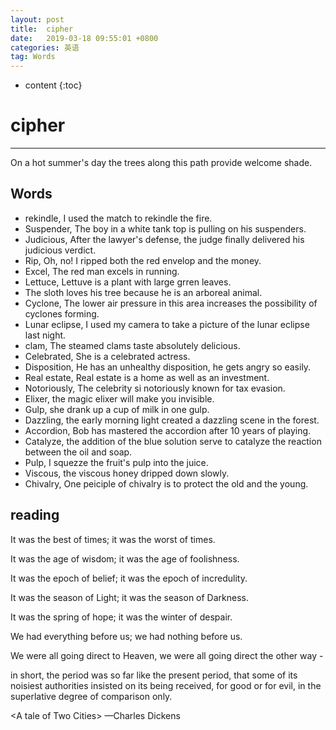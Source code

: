 ```yaml
---
layout: post
title:  cipher
date:   2019-03-18 09:55:01 +0800
categories: 英语
tag: Words
---
```

* content
{:toc}



# cipher
---
On a hot summer's day the trees along this path provide welcome shade.

## Words
* rekindle, I used the match to rekindle the fire.
* Suspender, The boy in a white tank top is pulling on his suspenders.
* Judicious, After the lawyer's defense, the judge finally delivered his judicious verdict.
* Rip, Oh, no! I ripped both the red envelop and the money.
* Excel, The red man excels in running.
* Lettuce, Lettuve is a plant with large grren leaves.
* The sloth loves his tree because he is an arboreal animal.
* Cyclone, The lower air pressure in this area increases the possibility of cyclones forming.
* Lunar eclipse, I used my camera to take a picture of the lunar eclipse last night.
* clam, The steamed clams taste absolutely delicious.
* Celebrated, She is a celebrated actress.
* Disposition, He has an unhealthy disposition, he gets angry so easily.
* Real estate, Real estate is a home as well as an investment.
* Notoriously, The celebrity si notoriously known for tax evasion.
* Elixer, the magic elixer will make you invisible.
* Gulp, she drank up a cup of milk in one gulp.
* Dazzling, the early morning light created a dazzling scene in the forest.
* Accordion, Bob has mastered the accordion after 10 years of playing.
* Catalyze, the addition of the blue solution serve to catalyze the reaction between the oil and soap.
* Pulp, I squezze the fruit's pulp into the juice.
* Viscous, the viscous honey dripped down slowly.
* Chivalry, One peiciple of chivalry is to protect the old and the young.

## reading

It was the best of times; it was the worst of times.

It was the age of wisdom; it was the age of foolishness.

It was the epoch of belief; it was the epoch of incredulity.

It was the season of Light; it was the season of Darkness.

It was the spring of hope; it was the winter of despair.

We had everything before us; we had nothing before us.

We were all going direct to Heaven, we were all going direct the other way -

in short, the period was so far like the present period, that some of its noisiest authorities insisted on its being received, for good or for evil, in the superlative degree of comparison only.

\<A tale of Two Cities> —Charles Dickens